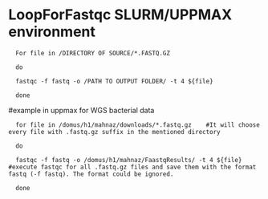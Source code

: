 # LoopForFastqc SLURM/UPPMAX environment


      For file in /DIRECTORY OF SOURCE/*.FASTQ.GZ

      do

      fastqc -f fastq -o /PATH TO OUTPUT FOLDER/ -t 4 ${file}

      done



#example in uppmax for WGS bacterial data

      for file in /domus/h1/mahnaz/downloads/*.fastq.gz    #It will choose every file with .fastq.gz suffix in the mentioned directory

      do

      fastqc -f fastq -o /domus/h1/mahnaz/FaastqResults/ -t 4 ${file} #execute fastqc for all .fastq.gz files and save them with the format fastq (-f fastq). The format could be ignored. 

      done
